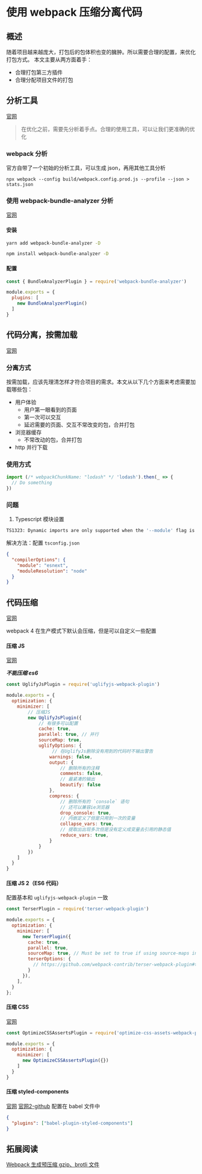 # 使用 webpack 压缩分离代码

## 概述

随着项目越来越庞大，打包后的包体积也变的臃肿。所以需要合理的配置，来优化打包方式。
本文主要从两方面着手：
  - 合理打包第三方插件
  - 合理分配项目文件的打包

## 分析工具
[官网](https://www.webpackjs.com/guides/code-splitting/#bundle-%E5%88%86%E6%9E%90-bundle-analysis-)
> 在优化之前，需要先分析着手点。合理的使用工具，可以让我们更准确的优化

### webpack 分析
官方自带了一个初始的分析工具，可以生成 json，再用其他工具分析

```
npx webpack --config build/webpack.config.prod.js --profile --json > stats.json 
```

### 使用 webpack-bundle-analyzer 分析

[官网](https://github.com/webpack-contrib/webpack-bundle-analyzer)

#### 安装
```Bash
yarn add webpack-bundle-analyzer -D

npm install webpack-bundle-analyzer -D
```

#### 配置

```JavaScript
const { BundleAnalyzerPlugin } = require('webpack-bundle-analyzer')

module.exports = {
  plugins: [
    new BundleAnalyzerPlugin()
  ]
}
```

## 代码分离，按需加载
[官网](https://www.webpackjs.com/guides/code-splitting/)

### 分离方式

按需加载，应该先理清怎样才符合项目的需求。本文从以下几个方面来考虑需要加载哪些包：

  - 用户体验
    - 用户第一眼看到的页面
    - 第一次可以交互
    - 延迟需要的页面、交互不常改变的包，合并打包
  - 浏览器缓存
    - 不常改动的包，合并打包
  - http 并行下载

### 使用方式
```Javascript
import (/* webpackChunkName: "lodash" */ 'lodash').then(_ => {
  // Do something
})
```

### 问题

1. Typescript 模块设置
  ```Bash
  TS1323: Dynamic imports are only supported when the '--module' flag is set to 'es2020', 'esnext', 'commonjs', 'amd', 'system', or 'umd'.
  ```
解决方法：配置 `tsconfig.json`
```JSON
{
  "compilerOptions": {
    "module": "esnext",
    "moduleResolution": "node"
  }
}
```

## 代码压缩
[官网](https://webpack.js.org/configuration/optimization/#root)

webpack 4 在生产模式下默认会压缩，但是可以自定义一些配置

#### 压缩 JS

[官网](https://www.webpackjs.com/plugins/uglifyjs-webpack-plugin/)

***不能压缩 es6***

```JavaScript
const UglifyJsPlugin = require('uglifyjs-webpack-plugin')

module.exports = {
  optimization: {
    minimizer: [
        // 压缩JS
        new UglifyJsPlugin({
            // 有很多可以配置
            cache: true,
            parallel: true, // 并行
            sourceMap: true,
            uglifyOptions: {
                 // 在UglifyJs删除没有用到的代码时不输出警告
                warnings: false,
                output: {
                    // 删除所有的注释
                    comments: false,
                    // 最紧凑的输出
                    beautify: false
                },
                compress: {
                    // 删除所有的 `console` 语句
                    // 还可以兼容ie浏览器
                    drop_console: true,
                    // 内嵌定义了但是只用到一次的变量
                    collapse_vars: true,
                    // 提取出出现多次但是没有定义成变量去引用的静态值
                    reduce_vars: true,
                }
            }
        })
    ]
  }
}
```

#### 压缩 JS 2（ES6 代码）

配置基本和 `uglifyjs-webpack-plugin` 一致
```JavaScript
const TerserPlugin = require('terser-webpack-plugin')

module.exports = {
  optimization: {
    minimizer: [
      new TerserPlugin({
        cache: true,
        parallel: true,
        sourceMap: true, // Must be set to true if using source-maps in production
        terserOptions: {
          // https://github.com/webpack-contrib/terser-webpack-plugin#terseroptions
        }
      }),
    ],
  }
};
```

#### 压缩 CSS
[官网](https://github.com/NMFR/optimize-css-assets-webpack-plugin)
```JavaScript
const OptimizeCSSAssertsPlugin = require('optimize-css-assets-webpack-plugin')

module.exports = {
  optimization: {
    minimizer: [
      new OptimizeCSSAssertsPlugin({})
    ]
  }
}
```

#### 压缩 styled-components
[官网](https://styled-components.com/docs/tooling#minification)
[官网2-github](https://github.com/styled-components/babel-plugin-styled-components)
配置在 babel 文件中
```JSON
{
  "plugins": ["babel-plugin-styled-components"]
}
```

## 拓展阅读

[Webpack 生成预压缩 gzip、brotli 文件](/article/rttude2b1)
